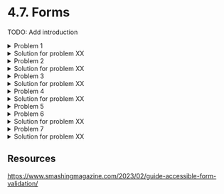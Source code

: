 # 4.7. Forms

TODO: Add introduction

<details>
    <summary>Problem 1</summary>

    TODO: Add problem description

    No association between form fields and labels

</details>
<details>
    <summary>Solution for problem XX</summary>
    TODO: Add solution
</details>

<details>
    <summary>Problem 2</summary>

    TODO: Add problem description

    Not descriptive form labels

</details>
<details>
    <summary>Solution for problem XX</summary>
    TODO: Add solution
</details>

<details>
    <summary>Problem 3</summary>

    TODO: Add problem description

    Error messages not associated with form fields

</details>
<details>
    <summary>Solution for problem XX</summary>
    TODO: Add solution
</details>

<details>
    <summary>Problem 4</summary>

    TODO: Add problem description

    Errors marked with color only

</details>
<details>
    <summary>Solution for problem XX</summary>
    TODO: Add solution
</details>

<details>
    <summary>Problem 5</summary>

    TODO: Add problem description

    Required fields not marked (marked only with visual cues)

    <details>
        <summary>Solution</summary>
        TODO: Add solution

        required - if design is not a problem
        aria-required - if design is a problem
    </details>

</details>

<details>
    <summary>Problem 6</summary>

    TODO: Add problem description

    No grouping of related form fields - checkboxes and radio buttons

</details>
<details>
    <summary>Solution for problem XX</summary>
    TODO: Add solution
</details>

<details>
    <summary>Problem 7</summary>

    TODO: Add problem description

    Timeouts need to have a way to be extended

</details>
<details>
    <summary>Solution for problem XX</summary>
    TODO: Add solution
</details>


## Resources

https://www.smashingmagazine.com/2023/02/guide-accessible-form-validation/
